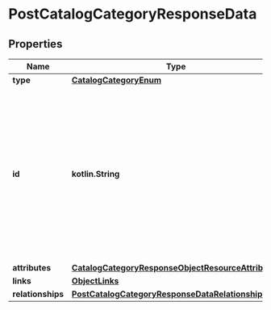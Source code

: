 
# PostCatalogCategoryResponseData

## Properties
| Name | Type | Description | Notes |
| ------------ | ------------- | ------------- | ------------- |
| **type** | [**CatalogCategoryEnum**](CatalogCategoryEnum.md) |  |  |
| **id** | **kotlin.String** | The catalog category ID is a compound ID (string), with format: &#x60;{integration}:::{catalog}:::{external_id}&#x60;. Currently, the only supported integration type is &#x60;$custom&#x60;, and the only supported catalog is &#x60;$default&#x60;. |  |
| **attributes** | [**CatalogCategoryResponseObjectResourceAttributes**](CatalogCategoryResponseObjectResourceAttributes.md) |  |  |
| **links** | [**ObjectLinks**](ObjectLinks.md) |  |  |
| **relationships** | [**PostCatalogCategoryResponseDataRelationships**](PostCatalogCategoryResponseDataRelationships.md) |  |  [optional] |



